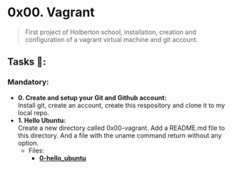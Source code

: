 # 0x00. Vagrant
>First project of Holberton school, installation, creation and configuration of a vagrant virtual machine and git account.

## Tasks :page_with_curl::
### Mandatory:
  * **0. Create and setup your Git and Github account:**\
    Install git, create an account, create this respository and clone it to my local repo.
  * **1. Hello Ubuntu:**\
    Create a new directory called 0x00-vagrant. Add a README.md file to this directory. And a file with the uname command return without any option.
    * Files:
        * **[0-hello_ubuntu](./0-hello_ubuntu)**
